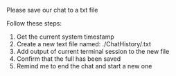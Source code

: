 Please save our chat to a txt file

Follow these steps:

1. Get the current system timestamp
2. Create a new text file named: ./ChatHistory/<system-timestamp>.txt
3. Add output of current terminal session to the new file
4. Confirm that the full has been saved
5. Remind me to end the chat and start a new one
